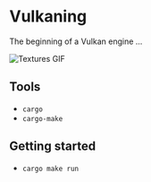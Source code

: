 # Vulkaning

The beginning of a Vulkan engine ...

![Textures GIF](textures.gif)

## Tools

- `cargo`
- `cargo-make`

## Getting started

- `cargo make run`
